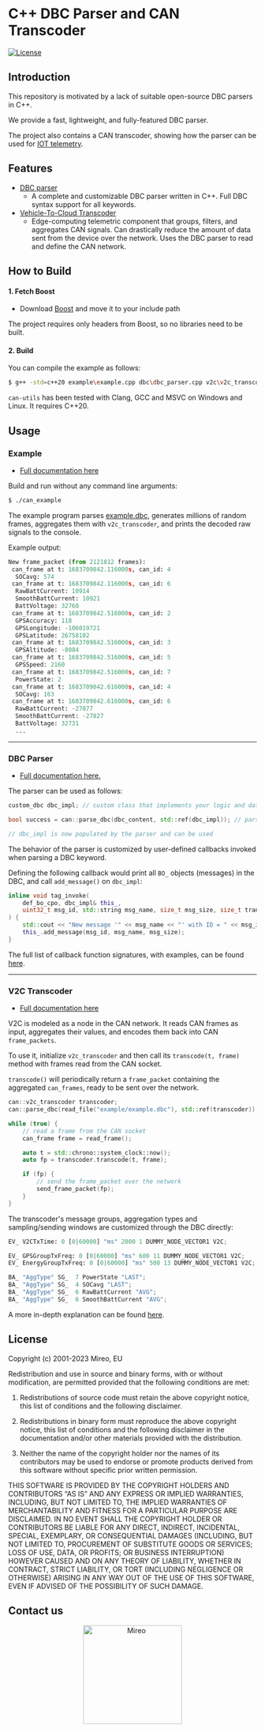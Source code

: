 C++ DBC Parser and CAN Transcoder
=================================
[![License](https://img.shields.io/badge/license-BSD-blue.svg)](LICENSE)

Introduction
------------

This repository is motivated by a lack of suitable open-source DBC parsers in C++.

We provide a fast, lightweight, and fully-featured DBC parser.

The project also contains a CAN transcoder, showing how the parser can be used for [IOT telemetry](https://iotatlas.net/en/patterns/telemetry/).

Features
--------
* [DBC parser](dbc/README.md)
    * A complete and customizable DBC parser written in C++. Full DBC syntax support for all keywords.
* [Vehicle-To-Cloud Transcoder](v2c/README.md)
    * Edge-computing telemetric component that groups, filters, and aggregates CAN signals. Can drastically reduce the amount of data sent from the device over the network.
Uses the DBC parser to read and define the CAN network.

How to Build
------------

#### 1. Fetch Boost

* Download [Boost](https://www.boost.org/users/download/) and move it to your include path

The project requires only headers from Boost, so no libraries need to be built.

#### 2. Build

You can compile the example as follows:

```sh
$ g++ -std=c++20 example\example.cpp dbc\dbc_parser.cpp v2c\v2c_transcoder.cpp -I . -o can_example
```

`can-utils` has been tested with Clang, GCC and MSVC on Windows and Linux. It requires C++20.

Usage
-----

### Example
- [Full documentation here](example/README.md)

Build and run without any command line arguments:

```sh
$ ./can_example
```

The example program parses [example.dbc](example/example.dbc), generates millions of random frames, aggregates them with `v2c_transcoder`, and prints the decoded raw signals to the console.

Example output:

```py
New frame_packet (from 2121812 frames):
 can_frame at t: 1683709842.116000s, can_id: 4
  SOCavg: 574
 can_frame at t: 1683709842.116000s, can_id: 6
  RawBattCurrent: 10914
  SmoothBattCurrent: 10921
  BattVoltage: 32760
 can_frame at t: 1683709842.516000s, can_id: 2
  GPSAccuracy: 118
  GPSLongitude: -106019721
  GPSLatitude: 26758102
 can_frame at t: 1683709842.516000s, can_id: 3
  GPSAltitude: -8084
 can_frame at t: 1683709842.516000s, can_id: 5
  GPSSpeed: 2160
 can_frame at t: 1683709842.516000s, can_id: 7
  PowerState: 2
 can_frame at t: 1683709842.616000s, can_id: 4
  SOCavg: 163
 can_frame at t: 1683709842.616000s, can_id: 6
  RawBattCurrent: -27877
  SmoothBattCurrent: -27827
  BattVoltage: 32731
  ...
```

___

### DBC Parser

- [Full documentation here.](dbc/README.md)

The parser can be used as follows:

```cpp
custom_dbc dbc_impl; // custom class that implements your logic and data structures

bool success = can::parse_dbc(dbc_content, std::ref(dbc_impl)); // parses the DBC

// dbc_impl is now populated by the parser and can be used
```

The behavior of the parser is customized by user-defined callbacks invoked when parsing a DBC keyword.

Defining the following callback would print all `BO_` objects (messages) in the DBC, and call `add_message()` on `dbc_impl`:

``` cpp
inline void tag_invoke(
	def_bo_cpo, dbc_impl& this_,
	uint32_t msg_id, std::string msg_name, size_t msg_size, size_t transmitter_ord
) {
	std::cout << "New message '" << msg_name << "' with ID = " << msg_id << std::endl;
	this_.add_message(msg_id, msg_name, msg_size);
}
```

The full list of callback function signatures, with examples, can be found [here](dbc/README.md).

___

### V2C Transcoder

- [Full documentation here](v2c/README.md)

V2C is modeled as a node in the CAN network. It reads CAN frames as input, aggregates their values, and encodes them back into CAN `frame_packets`.

To use it, initialize `v2c_transcoder` and then call its `transcode(t, frame)` method with frames read from the CAN socket.

`transcode()` will periodically return a `frame_packet` containing the aggregated `can_frames`, ready to be sent over the network.

```cpp
can::v2c_transcoder transcoder;
can::parse_dbc(read_file("example/example.dbc"), std::ref(transcoder));

while (true) {
	// read a frame from the CAN socket
	can_frame frame = read_frame();

	auto t = std::chrono::system_clock::now();
	auto fp = transcoder.transcode(t, frame);

	if (fp) {
		// send the frame_packet over the network
		send_frame_packet(fp);
	}
}
```

The transcoder's message groups, aggregation types and sampling/sending windows are customized through the DBC directly:

```py
EV_ V2CTxTime: 0 [0|60000] "ms" 2000 1 DUMMY_NODE_VECTOR1 V2C;

EV_ GPSGroupTxFreq: 0 [0|60000] "ms" 600 11 DUMMY_NODE_VECTOR1 V2C;
EV_ EnergyGroupTxFreq: 0 [0|60000] "ms" 500 13 DUMMY_NODE_VECTOR1 V2C;

BA_ "AggType" SG_  7 PowerState "LAST";
BA_ "AggType" SG_  4 SOCavg "LAST";
BA_ "AggType" SG_  6 RawBattCurrent "AVG";
BA_ "AggType" SG_  6 SmoothBattCurrent "AVG";
```

A more in-depth explanation can be found [here](v2c/README.md).

License
-------

Copyright (c) 2001-2023 Mireo, EU

Redistribution and use in source and binary forms, with or without modification, are permitted provided that the following conditions are met:

1. Redistributions of source code must retain the above copyright notice, this list of conditions and the following disclaimer.

2. Redistributions in binary form must reproduce the above copyright notice, this list of conditions and the following disclaimer in the documentation and/or other materials provided with the distribution.

3. Neither the name of the copyright holder nor the names of its contributors may be used to endorse or promote products derived from this software without specific prior written permission.

THIS SOFTWARE IS PROVIDED BY THE COPYRIGHT HOLDERS AND CONTRIBUTORS “AS IS” AND ANY EXPRESS OR IMPLIED WARRANTIES, INCLUDING, BUT NOT LIMITED TO, 
THE IMPLIED WARRANTIES OF MERCHANTABILITY AND FITNESS FOR A PARTICULAR PURPOSE ARE DISCLAIMED. IN NO EVENT SHALL THE COPYRIGHT HOLDER OR CONTRIBUTORS 
BE LIABLE FOR ANY DIRECT, INDIRECT, INCIDENTAL, SPECIAL, EXEMPLARY, OR CONSEQUENTIAL DAMAGES (INCLUDING, BUT NOT LIMITED TO, PROCUREMENT OF SUBSTITUTE 
GOODS OR SERVICES; LOSS OF USE, DATA, OR PROFITS; OR BUSINESS INTERRUPTION) HOWEVER CAUSED AND ON ANY THEORY OF LIABILITY, WHETHER IN CONTRACT, STRICT LIABILITY, 
OR TORT (INCLUDING NEGLIGENCE OR OTHERWISE) ARISING IN ANY WAY OUT OF THE USE OF THIS SOFTWARE, EVEN IF ADVISED OF THE POSSIBILITY OF SUCH DAMAGE.

Contact us
---------- 

<p align="center">
<a href="https://www.mireo.com/spacetime"><img height="200" alt="Mireo" src="https://www.mireo.com/img/assets/mireo-logo.svg"></img></a>
</p>
